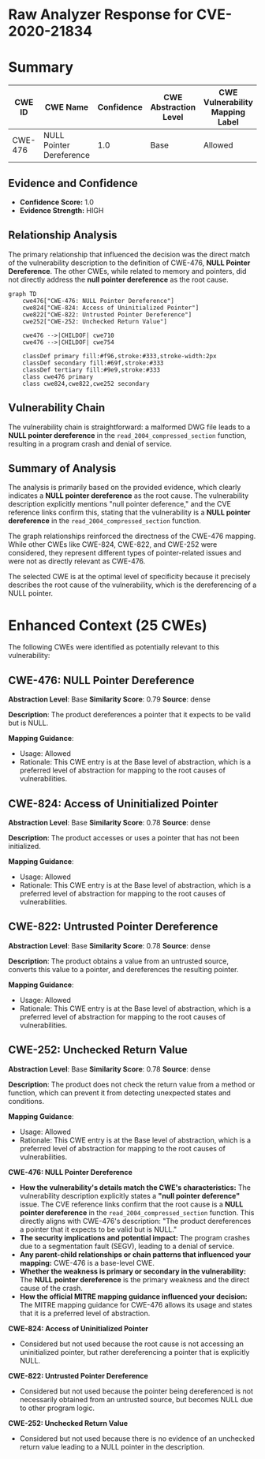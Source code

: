 # Raw Analyzer Response for CVE-2020-21834

# Summary
| CWE ID | CWE Name | Confidence | CWE Abstraction Level | CWE Vulnerability Mapping Label | CWE-Vulnerability Mapping Notes |
|---|---|---|---|---|---|
| CWE-476 | NULL Pointer Dereference | 1.0 | Base | Allowed | Primary CWE |

## Evidence and Confidence

*   **Confidence Score:** 1.0
*   **Evidence Strength:** HIGH

## Relationship Analysis
The primary relationship that influenced the decision was the direct match of the vulnerability description to the definition of CWE-476, **NULL Pointer Dereference**. The other CWEs, while related to memory and pointers, did not directly address the **null pointer dereference** as the root cause.

```mermaid
graph TD
    cwe476["CWE-476: NULL Pointer Dereference"]
    cwe824["CWE-824: Access of Uninitialized Pointer"]
    cwe822["CWE-822: Untrusted Pointer Dereference"]
    cwe252["CWE-252: Unchecked Return Value"]
    
    cwe476 -->|CHILDOF| cwe710
    cwe476 -->|CHILDOF| cwe754

    classDef primary fill:#f96,stroke:#333,stroke-width:2px
    classDef secondary fill:#69f,stroke:#333
    classDef tertiary fill:#9e9,stroke:#333
    class cwe476 primary
    class cwe824,cwe822,cwe252 secondary
```

## Vulnerability Chain
The vulnerability chain is straightforward: a malformed DWG file leads to a **NULL pointer dereference** in the `read_2004_compressed_section` function, resulting in a program crash and denial of service.

## Summary of Analysis
The analysis is primarily based on the provided evidence, which clearly indicates a **NULL pointer dereference** as the root cause. The vulnerability description explicitly mentions "null pointer deference," and the CVE reference links confirm this, stating that the vulnerability is a **NULL pointer dereference** in the `read_2004_compressed_section` function.

The graph relationships reinforced the directness of the CWE-476 mapping. While other CWEs like CWE-824, CWE-822, and CWE-252 were considered, they represent different types of pointer-related issues and were not as directly relevant as CWE-476.

The selected CWE is at the optimal level of specificity because it precisely describes the root cause of the vulnerability, which is the dereferencing of a NULL pointer.

# Enhanced Context (25 CWEs)
The following CWEs were identified as potentially relevant to this vulnerability:

## CWE-476: NULL Pointer Dereference
**Abstraction Level**: Base
**Similarity Score**: 0.79
**Source**: dense

**Description**:
The product dereferences a pointer that it expects to be valid but is NULL.

**Mapping Guidance**:
- Usage: Allowed
- Rationale: This CWE entry is at the Base level of abstraction, which is a preferred level of abstraction for mapping to the root causes of vulnerabilities.

## CWE-824: Access of Uninitialized Pointer
**Abstraction Level**: Base
**Similarity Score**: 0.78
**Source**: dense

**Description**:
The product accesses or uses a pointer that has not been initialized.

**Mapping Guidance**:
- Usage: Allowed
- Rationale: This CWE entry is at the Base level of abstraction, which is a preferred level of abstraction for mapping to the root causes of vulnerabilities.

## CWE-822: Untrusted Pointer Dereference
**Abstraction Level**: Base
**Similarity Score**: 0.78
**Source**: dense

**Description**:
The product obtains a value from an untrusted source, converts this value to a pointer, and dereferences the resulting pointer.

**Mapping Guidance**:
- Usage: Allowed
- Rationale: This CWE entry is at the Base level of abstraction, which is a preferred level of abstraction for mapping to the root causes of vulnerabilities.

## CWE-252: Unchecked Return Value
**Abstraction Level**: Base
**Similarity Score**: 0.78
**Source**: dense

**Description**:
The product does not check the return value from a method or function, which can prevent it from detecting unexpected states and conditions.

**Mapping Guidance**:
- Usage: Allowed
- Rationale: This CWE entry is at the Base level of abstraction, which is a preferred level of abstraction for mapping to the root causes of vulnerabilities.

**CWE-476: NULL Pointer Dereference**

*   **How the vulnerability's details match the CWE's characteristics:** The vulnerability description explicitly states a **"null pointer deference"** issue. The CVE reference links confirm that the root cause is a **NULL pointer dereference** in the `read_2004_compressed_section` function. This directly aligns with CWE-476's description: "The product dereferences a pointer that it expects to be valid but is NULL."
*   **The security implications and potential impact:** The program crashes due to a segmentation fault (SEGV), leading to a denial of service.
*   **Any parent-child relationships or chain patterns that influenced your mapping:** CWE-476 is a base-level CWE.
*   **Whether the weakness is primary or secondary in the vulnerability:** The **NULL pointer dereference** is the primary weakness and the direct cause of the crash.
*   **How the official MITRE mapping guidance influenced your decision:** The MITRE mapping guidance for CWE-476 allows its usage and states that it is a preferred level of abstraction.

**CWE-824: Access of Uninitialized Pointer**

*   Considered but not used because the root cause is not accessing an uninitialized pointer, but rather dereferencing a pointer that is explicitly NULL.

**CWE-822: Untrusted Pointer Dereference**

*   Considered but not used because the pointer being dereferenced is not necessarily obtained from an untrusted source, but becomes NULL due to other program logic.

**CWE-252: Unchecked Return Value**

*   Considered but not used because there is no evidence of an unchecked return value leading to a NULL pointer in the description.